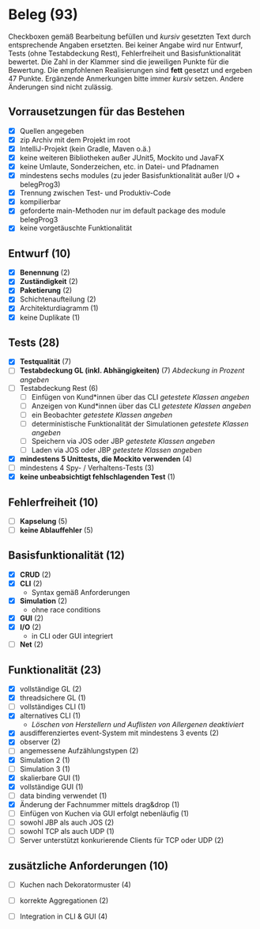 # Beleg (93)
Checkboxen gemäß Bearbeitung befüllen und _kursiv_ gesetzten Text durch entsprechende Angaben ersetzten.
Bei keiner Angabe wird nur Entwurf, Tests (ohne Testabdeckung Rest), Fehlerfreiheit und Basisfunktionalität bewertet.
Die Zahl in der Klammer sind die jeweiligen Punkte für die Bewertung.
Die empfohlenen Realisierungen sind **fett** gesetzt und ergeben 47 Punkte.
Ergänzende Anmerkungen bitte immer _kursiv_ setzen. Andere Änderungen sind nicht zulässig.

## Vorrausetzungen für das Bestehen
- [x] Quellen angegeben
- [x] zip Archiv mit dem Projekt im root
- [x] IntelliJ-Projekt (kein Gradle, Maven o.ä.)
- [x] keine weiteren Bibliotheken außer JUnit5, Mockito und JavaFX
- [x] keine Umlaute, Sonderzeichen, etc. in Datei- und Pfadnamen
- [x] mindestens sechs modules (zu jeder Basisfunktionalität außer I/O + belegProg3)
- [x] Trennung zwischen Test- und Produktiv-Code
- [x] kompilierbar
- [x] geforderte main-Methoden nur im default package des module belegProg3
- [x] keine vorgetäuschte Funktionalität

## Entwurf (10)
- [x] **Benennung** (2)
- [x] **Zuständigkeit** (2)
- [x] **Paketierung** (2)
- [x] Schichtenaufteilung (2)
- [x] Architekturdiagramm (1)
- [x] keine Duplikate (1)

## Tests (28)
- [x] **Testqualität** (7)
- [ ] **Testabdeckung GL (inkl. Abhängigkeiten)** (7) _Abdeckung in Prozent angeben_
- [ ] Testabdeckung Rest (6)
  - [ ] Einfügen von Kund*innen über das CLI _getestete Klassen angeben_
  - [ ] Anzeigen von Kund*innen über das CLI _getestete Klassen angeben_
  - [ ] ein Beobachter _getestete Klassen angeben_
  - [ ] deterministische Funktionalität der Simulationen _getestete Klassen angeben_
  - [ ] Speichern via JOS oder JBP _getestete Klassen angeben_
  - [ ] Laden via JOS oder JBP _getestete Klassen angeben_
- [x] **mindestens 5 Unittests, die Mockito verwenden** (4)
- [ ] mindestens 4 Spy- / Verhaltens-Tests (3)
- [x] **keine unbeabsichtigt fehlschlagenden Test** (1)

## Fehlerfreiheit (10)
- [ ] **Kapselung** (5)
- [ ] **keine Ablauffehler** (5)

## Basisfunktionalität (12)
- [x] **CRUD** (2)
- [x] **CLI** (2)
  * Syntax gemäß Anforderungen
- [x] **Simulation** (2)
  * ohne race conditions
- [x] **GUI** (2)
- [x] **I/O** (2)
  * in CLI oder GUI integriert
- [ ] **Net** (2)

## Funktionalität (23)
- [x] vollständige GL (2)
- [x] threadsichere GL (1)
- [ ] vollständiges CLI (1)
- [x] alternatives CLI (1)
  * _Löschen von Herstellern und Auflisten von Allergenen deaktiviert_
- [x] ausdifferenziertes event-System mit mindestens 3 events (2)
- [x] observer (2)
- [ ] angemessene Aufzählungstypen (2)
- [x] Simulation 2 (1)
- [ ] Simulation 3 (1)
- [x] skalierbare GUI (1)
- [x] vollständige GUI (1)
- [ ] data binding verwendet (1)
- [x] Änderung der Fachnummer mittels drag&drop (1)
- [ ] Einfügen von Kuchen via GUI erfolgt nebenläufig (1)
- [ ] sowohl JBP als auch JOS (2)
- [ ] sowohl TCP als auch UDP (1)
- [ ] Server unterstützt konkurierende Clients für TCP oder UDP (2)

## zusätzliche Anforderungen (10)
- [ ] Kuchen nach Dekoratormuster (4)
- [ ] korrekte Aggregationen (2)
- [ ] Integration in CLI & GUI (4)

